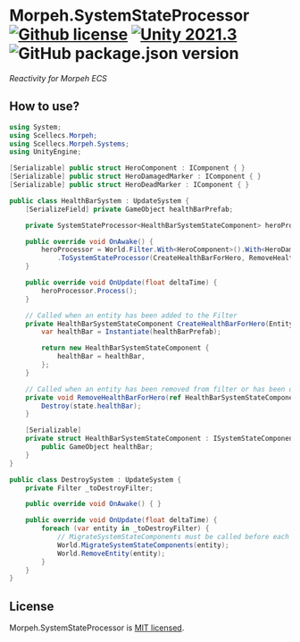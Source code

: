 # Morpeh.SystemStateProcessor [![Github license](https://img.shields.io/github/license/codewriter-packages/Morpeh.SystemStateProcessor.svg?style=flat-square)](#) [![Unity 2021.3](https://img.shields.io/badge/Unity-2021.3+-2296F3.svg?style=flat-square)](#) ![GitHub package.json version](https://img.shields.io/github/package-json/v/codewriter-packages/Morpeh.SystemStateProcessor?style=flat-square)
_Reactivity for Morpeh ECS_

## How to use?

```csharp
using System;
using Scellecs.Morpeh;
using Scellecs.Morpeh.Systems;
using UnityEngine;

[Serializable] public struct HeroComponent : IComponent { }
[Serializable] public struct HeroDamagedMarker : IComponent { }
[Serializable] public struct HeroDeadMarker : IComponent { }

public class HealthBarSystem : UpdateSystem {
    [SerializeField] private GameObject healthBarPrefab;

    private SystemStateProcessor<HealthBarSystemStateComponent> heroProcessor;

    public override void OnAwake() {
        heroProcessor = World.Filter.With<HeroComponent>().With<HeroDamagedMarker>().Without<HeroDeadMarker>()
            .ToSystemStateProcessor(CreateHealthBarForHero, RemoveHealthBarForHero);
    }

    public override void OnUpdate(float deltaTime) {
        heroProcessor.Process();
    }

    // Called when an entity has been added to the Filter
    private HealthBarSystemStateComponent CreateHealthBarForHero(Entity heroEntity) {
        var healthBar = Instantiate(healthBarPrefab);

        return new HealthBarSystemStateComponent {
            healthBar = healthBar,
        };
    }

    // Called when an entity has been removed from filter or has been destroyed
    private void RemoveHealthBarForHero(ref HealthBarSystemStateComponent state) {
        Destroy(state.healthBar);
    }

    [Serializable]
    private struct HealthBarSystemStateComponent : ISystemStateComponent {
        public GameObject healthBar;
    }
}

public class DestroySystem : UpdateSystem {
    private Filter _toDestroyFilter;

    public override void OnAwake() { }

    public override void OnUpdate(float deltaTime) {
        foreach (var entity in _toDestroyFilter) {
            // MigrateSystemStateComponents must be called before each RemoveEntity
            World.MigrateSystemStateComponents(entity);
            World.RemoveEntity(entity);
        }
    }
}
```

## License

Morpeh.SystemStateProcessor is [MIT licensed](./LICENSE.md).
